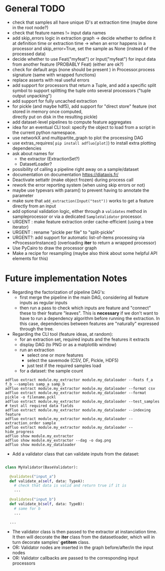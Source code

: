 
# General TODO

* check that samples all have unique ID's at extraction time (maybe done in the root node?)
* check that feature names != input data names
* add skip_errors logic in extraction graph 
  -> decide whether to define it at definition time or extraction time
  -> when an error happens in a processor and skip_error=True, set the sample as None (instead of the processed data)
* decide whether to use Feat("myfeat") or Input("myfeat") for input data from another feature (PROBABLY Feat) (either are ok?)
* check for default args (none should be present ) in Processor.process signature (same with wrapped functions)
* replace asserts with real useful errors
* add support for processors that return a Tuple, and add a specific split symbol
  to support splitting the tuple onto several processors ("tuple output unpacking")
* add support for fully uncached extraction
* for pickle (and maybe hdf5), add support for "direct store" feature (not stored in memory once computed,  
  directly put on disk in the resulting pickle)
* add dataset-level pipelines to compute feature aggregates
* idea for an eventual CLI tool: specify the object to load from a script in the current python namespace.
* use networkX and multipartite_graph to plot the processing DAG
* use extras_requires( `pip install adfluo[plot]`) to install extra plotting dependencies
* ask about names for 
  - the extractor (ExtractionSet?)
  - DatasetLoader?
* possibility of calling a pipeline right away on a sample/dataset
* documentation on documentation https://diataxis.fr/
* Deactivate settattr (make object frozen) during process call 
* rework the error reporting system (when using skip errors or not)
* maybe use typevars with param() to prevent having to annotate the parameter
* make sure that `add_extraction(Input("test"))` works to get a feature directly from an input
* add optional validation logic, either through a `validates` method in sampleprocessor 
  or via a dedicated `SampleValidator` processor.
* URGENT : make feature extraction order cache-efficient (using a tree iterator)
* URGENT : rename "pickle per file" to "split-pickle"
* URGENT?: add support for automatic list-of-items processing via *ProcessorInstance() (overloading __iter__ to return a wrapped processor)
* Use PyCairo to draw the processor graph
* Make a recipe for resampling (maybe also think about some helpful API elements for this)

# Future implementation Notes

* Regarding the factorization of pipeline DAG's: 
  - first merge the pipeline in the main DAG, considering all feature inputs as
    regular inputs
  - then run a pass to check which inputs are feature and "connect"
    these to their feature "leaves". This is **necessary** if we don't want 
    to have to run a dependency algorithm before running the extraction. In this
    case, dependencies between features are "naturally" expressed through the tree.
* Regarding the CLI tool (feature ideas, at random):
  - for an extraction set, required inputs and the features it extracts
  - display DAG (to PNG or as a matplotlib window)
  - run an extraction
    - select one or more features
    - select the savemode (CSV, DF, Pickle, HDF5)
    - just test if the required samples load
  - for a dataset: the sample count
  
```shell
adfluo extract module.my_extractor module.my_dataloader --feats f_a f_b --samples samp_a samp_b
adfluo extract module.my_extractor module.my_dataloader --format csv
adfluo extract module.my_extractor module.my_dataloader --format pickle -o filename.pckl
adfluo extract module.my_extractor module.my_dataloader --test_samples # test all required data fields
adfluo extract module.my_extractor module.my_dataloader --indexing feature
adfluo extract module.my_extractor module.my_dataloader --extraction_order sample
adfluo extract module.my_extractor module.my_dataloader --hide_progress
adfluo show module.my_extractor
adfluo show module.my_extractor --dag -o dag.png
adfluo show module.my_dataloader
```

* Add a validator class that can validate inputs from the dataset:

```python

class MyValidator(BaseValidator):
  
  @validates("input_a")
  def validate_a(self, data: TypeA):
    # check that data is valid and return true if it is
    ...
  
  @validates("input_b")
  def validate_b(self, data: TypeB):
    # same for b
    ...
  
  ...

```
- The validator class is then passed to the extractor at instanciation time.
It then will decorate the __iter__ class from the datasetloader, which will 
in turn decorate samples' __getitem__ class.
- OR: Validator nodes are inserted in the graph before/after/in the input nodes
- OR: Validator callbacks are passed to the corresponding input processors
